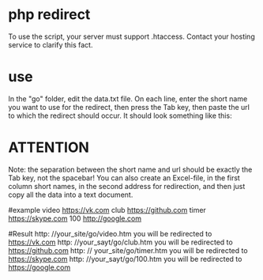 # php redirect
To use the script, your server must support .htaccess. Contact your hosting service to clarify this fact.

# use
In the "go" folder, edit the data.txt file.
On each line, enter the short name you want to use for the redirect, then press the Tab key, then paste the url to which the redirect should occur. It should look something like this:

# ATTENTION
Note: the separation between the short name and url should be exactly the Tab key, not the spacebar!
You can also create an Excel-file, in the first column short names, in the second address for redirection, and then just copy all the data into a text document.

#example
video https://vk.com
club https://github.com
timer https://skype.com
100 http://google.com

#Result
http: //your_site/go/video.htm you will be redirected to https://vk.com
http: //your_sayt/go/club.htm you will be redirected to https://github.com
http: // your_site/go/timer.htm you will be redirected to https://skype.com
http: //your_sayt/go/100.htm you will be redirected to https://google.com

